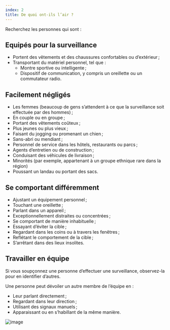 ```yaml
---
index: 2
title: De quoi ont-ils l’air ?
---
```

Recherchez les personnes qui sont :

## Equipés pour la surveillance

*   Portent des vêtements et des chaussures confortables ou d’extérieur ;
*   Transportant du matériel personnel, tel que :
    *   Montre sportive ou intelligente ;
    *   Dispositif de communication, y compris un oreillette ou un commutateur radio.

## Facilement négligés

*   Les femmes (beaucoup de gens s’attendent à ce que la surveillance soit effectuée par des hommes) ;
*   En couple ou en groupe ;
*   Portant des vêtements coûteux ;
*   Plus jeunes ou plus vieux ;
*   Faisant du jogging ou promenant un chien ;
*   Sans-abri ou mendiant ;
*   Personnel de service dans les hôtels, restaurants ou parcs ;
*   Agents d’entretien ou de construction ;
*   Conduisant des véhicules de livraison ;
*   Minorités (par exemple, appartenant à un groupe ethnique rare dans la région)
*   Poussant un landau ou portant des sacs.

## Se comportant différemment

*   Ajustant un équipement personnel ;
*   Touchant une oreillette ;
*   Parlant dans un appareil ;
*   Exceptionnellement distraites ou concentrées ;
*   Se comportant de manière inhabituelle ;
*   Essayant d’éviter la cible ;
*   Regardant dans les coins ou à travers les fenêtres ;
*   Reflétant le comportement de la cible ;
*   S’arrêtant dans des lieux insolites.

## Travailler en équipe

Si vous soupçonnez une personne d’effectuer une surveillance, observez-la pour en identifier d’autres.

Une personne peut dévoiler un autre membre de l’équipe en :

*   Leur parlant directement ;
*   Regardant dans leur direction ;
*   Utilisant des signaux manuels ;
*   Apparaissant ou en s’habillant de la même manière.

![image](surveillance3.png)